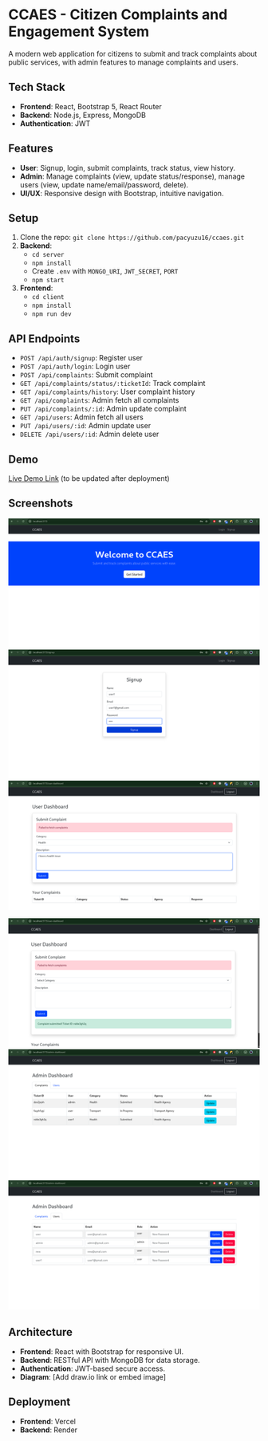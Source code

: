 # CCAES - Citizen Complaints and Engagement System

A modern web application for citizens to submit and track complaints about public services, with admin features to manage complaints and users.

## Tech Stack
- **Frontend**: React, Bootstrap 5, React Router
- **Backend**: Node.js, Express, MongoDB
- **Authentication**: JWT

## Features
- **User**: Signup, login, submit complaints, track status, view history.
- **Admin**: Manage complaints (view, update status/response), manage users (view, update name/email/password, delete).
- **UI/UX**: Responsive design with Bootstrap, intuitive navigation.

## Setup
1. Clone the repo: `git clone https://github.com/pacyuzu16/ccaes.git`
2. **Backend**:
   - `cd server`
   - `npm install`
   - Create `.env` with `MONGO_URI`, `JWT_SECRET`, `PORT`
   - `npm start`
3. **Frontend**:
   - `cd client`
   - `npm install`
   - `npm run dev`

## API Endpoints
- `POST /api/auth/signup`: Register user
- `POST /api/auth/login`: Login user
- `POST /api/complaints`: Submit complaint
- `GET /api/complaints/status/:ticketId`: Track complaint
- `GET /api/complaints/history`: User complaint history
- `GET /api/complaints`: Admin fetch all complaints
- `PUT /api/complaints/:id`: Admin update complaint
- `GET /api/users`: Admin fetch all users
- `PUT /api/users/:id`: Admin update user
- `DELETE /api/users/:id`: Admin delete user

## Demo
[Live Demo Link](#) (to be updated after deployment)

## Screenshots
![Home Page](images/1.png)
![login](images/2.png)
![User Dashboard](images/3.png)

![Complain submited](images/4.png)
![admin Dashboard](images/5.png)
![user management Dashboard](images/6.png)


## Architecture
- **Frontend**: React with Bootstrap for responsive UI.
- **Backend**: RESTful API with MongoDB for data storage.
- **Authentication**: JWT-based secure access.
- **Diagram**: [Add draw.io link or embed image]

## Deployment
- **Frontend**: Vercel
- **Backend**: Render